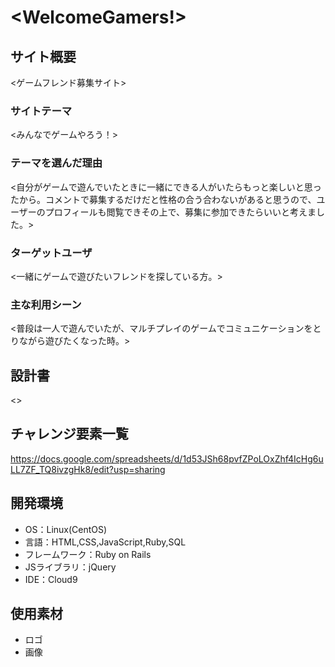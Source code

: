 # <WelcomeGamers!>

## サイト概要
<ゲームフレンド募集サイト>

### サイトテーマ
<みんなでゲームやろう！>

### テーマを選んだ理由
<自分がゲームで遊んでいたときに一緒にできる人がいたらもっと楽しいと思ったから。コメントで募集するだけだと性格の合う合わないがあると思うので、ユーザーのプロフィールも閲覧できその上で、募集に参加できたらいいと考えました。>

### ターゲットユーザ
<一緒にゲームで遊びたいフレンドを探している方。>

### 主な利用シーン
<普段は一人で遊んでいたが、マルチプレイのゲームでコミュニケーションをとりながら遊びたくなった時。>

## 設計書
<>

## チャレンジ要素一覧
<https://docs.google.com/spreadsheets/d/1d53JSh68pvfZPoLOxZhf4IcHg6uLL7ZF_TQ8ivzgHk8/edit?usp=sharing>

## 開発環境
- OS：Linux(CentOS)
- 言語：HTML,CSS,JavaScript,Ruby,SQL
- フレームワーク：Ruby on Rails
- JSライブラリ：jQuery
- IDE：Cloud9

## 使用素材
- ロゴ
- 画像